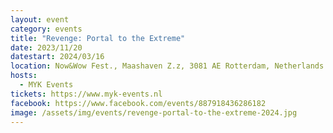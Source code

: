 ```yaml
---
layout: event
category: events
title: "Revenge: Portal to the Extreme"
date: 2023/11/20
datestart: 2024/03/16
location: Now&Wow Fest., Maashaven Z.z, 3081 AE Rotterdam, Netherlands
hosts:
  - MYK Events
tickets: https://www.myk-events.nl
facebook: https://www.facebook.com/events/887918436286182
image: /assets/img/events/revenge-portal-to-the-extreme-2024.jpg
---
```

